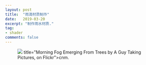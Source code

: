 ```yaml
---
layout: post
title:  "雨滴材质制作"
date:   2019-03-20
excerpt: "制作雨水材质."
tag:
- shader
comments: false
---
```




<figure>
	<a href="https://raw.githubusercontent.com/baokeqin/baokeqin.github.io/master/assets/img/blog/post08.gif"><img src="https://raw.githubusercontent.com/baokeqin/baokeqin.github.io/master/assets/img/blog/post08.gif"></a>
	 title="Morning Fog Emerging From Trees by A Guy Taking Pictures, on Flickr">cnm</a>.</figcaption>
</figure>
